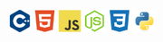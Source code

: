 <p> 
<img src="https://raw.githubusercontent.com/devicons/devicon/master/icons/cplusplus/cplusplus-plain.svg" alt="cplusplus" width="40" height="40"/> 
<img src="https://raw.githubusercontent.com/devicons/devicon/master/icons/html5/html5-plain.svg" alt="html5" width="40" height="40"/> 
<img src="https://raw.githubusercontent.com/devicons/devicon/master/icons/javascript/javascript-original.svg" alt="javascript" width="40" height="40"/>
<img src="https://raw.githubusercontent.com/devicons/devicon/master/icons/nodejs/nodejs-original.svg" alt="nodejs" width="40" height="40"/>
<img src="https://raw.githubusercontent.com/devicons/devicon/master/icons/css3/css3-plain.svg" alt="nodejs" width="40" height="40"/>
 <img src="https://raw.githubusercontent.com/devicons/devicon/master/icons/python/python-original.svg" alt="python" width="40" height="40"/>
</p>